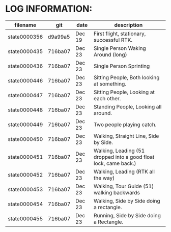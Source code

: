 
# LOG INFORMATION:

| filename     | git     | date   | description |
|--------------|---------|--------|-------------|
| state0000356 | d9a99a5 | Dec 19 | First flight, stationary, successful RTK.  |
| state0000435 | 716ba07 | Dec 23 | Single Person Waking Around (long) |
| state0000436 | 716ba07 | Dec 23 | Single Person Sprinting |
| state0000446 | 716ba07 | Dec 23 | Sitting People, Both looking at something. |
| state0000447 | 716ba07 | Dec 23 | Sitting People, Looking at each other. |
| state0000448 | 716ba07 | Dec 23 | Standing People, Looking all around. |
| state0000449 | 716ba07 | Dec 23 | Two people playing catch. |
| state0000450 | 716ba07 | Dec 23 | Walking, Straight Line, Side by Side. |
| state0000451 | 716ba07 | Dec 23 | Walking, Leading (51 dropped into a good float lock, came back.) |
| state0000452 | 716ba07 | Dec 23 | Walking, Leading (RTK all the way) |
| state0000453 | 716ba07 | Dec 23 | Walking, Tour Guide (51) walking backwards |
| state0000454 | 716ba07 | Dec 23 | Walking, Side by Side doing a rectangle. |
| state0000455 | 716ba07 | Dec 23 | Running, Side by Side doing a Rectangle. |


